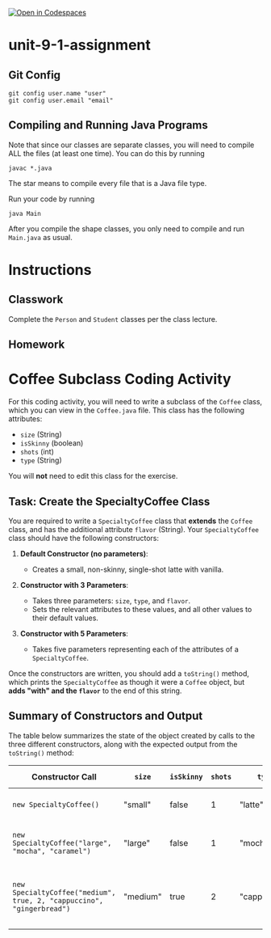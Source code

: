 [![Open in Codespaces](https://classroom.github.com/assets/launch-codespace-2972f46106e565e64193e422d61a12cf1da4916b45550586e14ef0a7c637dd04.svg)](https://classroom.github.com/open-in-codespaces?assignment_repo_id=18895731)
# unit-9-1-assignment

## Git Config
```
git config user.name "user"
git config user.email "email"
```

## Compiling and Running Java Programs
Note that since our classes are separate classes, you will need to compile ALL the files (at least one time).  You can do this by running
```
javac *.java
```
The star means to compile every file that is a Java file type.

Run your code by running
```
java Main
```

After you compile the shape classes, you only need to compile and run `Main.java` as usual.

# Instructions  

## Classwork
Complete the `Person` and `Student` classes per the class lecture.

## Homework
# Coffee Subclass Coding Activity

For this coding activity, you will need to write a subclass of the `Coffee` class, which you can view in the `Coffee.java` file. This class has the following attributes:

- `size` (String)
- `isSkinny` (boolean)
- `shots` (int)
- `type` (String)

You will **not** need to edit this class for the exercise.

## Task: Create the SpecialtyCoffee Class

You are required to write a `SpecialtyCoffee` class that **extends** the `Coffee` class, and has the additional attribute `flavor` (String). Your `SpecialtyCoffee` class should have the following constructors:

1. **Default Constructor (no parameters)**:
   - Creates a small, non-skinny, single-shot latte with vanilla.

2. **Constructor with 3 Parameters**:
   - Takes three parameters: `size`, `type`, and `flavor`.
   - Sets the relevant attributes to these values, and all other values to their default values.

3. **Constructor with 5 Parameters**:
   - Takes five parameters representing each of the attributes of a `SpecialtyCoffee`.

Once the constructors are written, you should add a `toString()` method, which prints the `SpecialtyCoffee` as though it were a `Coffee` object, but **adds "with" and the `flavor`** to the end of this string.

## Summary of Constructors and Output

The table below summarizes the state of the object created by calls to the three different constructors, along with the expected output from the `toString()` method:

| Constructor Call | `size`   | `isSkinny` | `shots` | `type`     | `flavor`    | `toString()` Output                                   |
|------------------|----------|------------|---------|------------|-------------|-------------------------------------------------------|
| `new SpecialtyCoffee()`                | "small"  | false      | 1       | "latte"    | "vanilla"   | "small 1-shot latte with vanilla"                    |
| `new SpecialtyCoffee("large", "mocha", "caramel")` | "large"  | false      | 1       | "mocha"    | "caramel"    | "large 1-shot mocha with caramel"                    |
| `new SpecialtyCoffee("medium", true, 2, "cappuccino", "gingerbread")` | "medium" | true       | 2       | "cappuccino" | "gingerbread" | "medium skinny 2-shot cappuccino with gingerbread"   |
